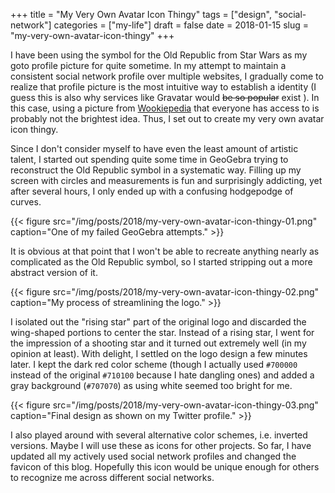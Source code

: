 +++
title = "My Very Own Avatar Icon Thingy"
tags = ["design", "social-network"]
categories = ["my-life"]
draft = false
date = 2018-01-15
slug = "my-very-own-avatar-icon-thingy"
+++

I have been using the symbol for the Old Republic from Star Wars as my goto profile picture for quite sometime. In my attempt to maintain a consistent social network profile over multiple websites, I gradually come to realize that profile picture is the most intuitive way to establish a identity (I guess this is also why services like Gravatar would ~~be so popular~~ exist ). In this case, using a picture from [Wookiepedia](http://starwars.wikia.com/wiki/Old_Republic) that everyone has access to is probably not the brightest idea. Thus, I set out to create my very own avatar icon thingy.

Since I don't consider myself to have even the least amount of artistic talent, I started out spending quite some time in GeoGebra trying to reconstruct the Old Republic symbol in a systematic way. Filling up my screen with circles and measurements is fun and surprisingly addicting, yet after several hours, I only ended up with a confusing hodgepodge of curves.

<a id="org88d9614"></a>
{{< figure src="/img/posts/2018/my-very-own-avatar-icon-thingy-01.png" caption="One of my failed GeoGebra attempts." >}}

It is obvious at that point that I won't be able to recreate anything nearly as complicated as the Old Republic symbol, so I started stripping out a more abstract version of it.

<a id="orge000302"></a>
{{< figure src="/img/posts/2018/my-very-own-avatar-icon-thingy-02.png" caption="My process of streamlining the logo." >}}

I isolated out the "rising star" part of the original logo and discarded the wing-shaped portions to center the star. Instead of a rising star, I went for the impression of a shooting star and it turned out extremely well (in my opinion at least). With delight, I settled on the logo design a few minutes later. I kept the dark red color scheme (though I actually used `#700000` instead of the original `#710100` because I hate dangling ones) and added a gray background (`#707070`) as using white seemed too bright for me.

<a id="org915f7ee"></a>
{{< figure src="/img/posts/2018/my-very-own-avatar-icon-thingy-03.png" caption="Final design as shown on my Twitter profile." >}}

I also played around with several alternative color schemes, i.e. inverted versions. Maybe I will use these as icons for other projects. So far, I have updated all my actively used social network profiles and changed the favicon of this blog. Hopefully this icon would be unique enough for others to recognize me across different social networks.